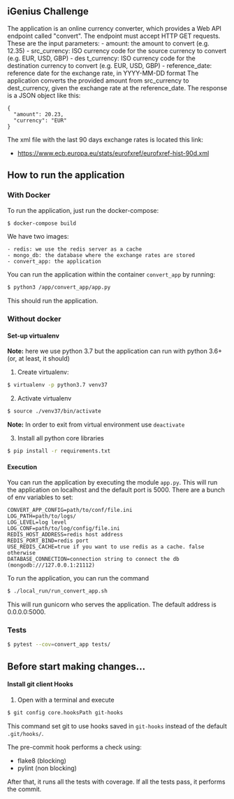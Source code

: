 ## iGenius Challenge

The application is an online currency converter, which provides a Web API endpoint called ​"c​onvert". 
The endpoint must accept HTTP GET requests.
These are the input parameters:
    -​ amount: the amount to convert (e.g. 12.35)
    - src​_currency: ISO currency code for the source currency to convert (e.g. EUR,
USD, GBP)
    - des​ t_currency: ISO currency code for the destination currency to convert (e.g. EUR,
USD, GBP)
    - re​ference_date: reference date for the exchange rate, in YYYY-MM-DD format
The application converts the pr​ovided ​amount from​ ​src_currency to ​​dest_currency, given the exchange rate at the ​​reference_date.
The response is a JSON object like this:
    
    {
      "amount": 20.23,
      "currency": "EUR" 
    }
    
The xml file with the last 90 days exchange rates is located this link: 
- https://www.ecb.europa.eu/stats/eurofxref/eurofxref-hist-90d.xml


## How to run the application

### With Docker

To run the application, just run the docker-compose:

```bash
$ docker-compose build
```

We have two images:

    - redis: we use the redis server as a cache
    - mongo_db: the database where the exchange rates are stored
    - convert_app: the application
    
You can run the application within the container ``convert_app`` by running:

```bash
$ python3 /app/convert_app/app.py
``` 

This should run the application.

### Without docker

#### Set-up virtualenv

**Note:** here we use python 3.7 but the application can run with python 3.6+ (or, at least, it should)

1. Create virtualenv:
```bash
$ virtualenv -p python3.7 venv37
```

2. Activate virtualenv
```bash
$ source ./venv37/bin/activate
```
**Note:** In order to exit from virtual environment use `deactivate`

3. Install all python core libraries
```bash
$ pip install -r requirements.txt
```

#### Execution

You can run the application by executing the module ``app.py``. This will run the application on localhost and the default port is 5000.
There are a bunch of env variables to set:
    
    CONVERT_APP_CONFIG=path/to/conf/file.ini
    LOG_PATH=path/to/logs/
    LOG_LEVEL=log level 
    LOG_CONF=path/to/log/config/file.ini
    REDIS_HOST_ADDRESS=redis host address
    REDIS_PORT_BIND=redis port
    USE_REDIS_CACHE=true if you want to use redis as a cache. false otherwise
    DATABASE_CONNECTION=connection string to connect the db (mongodb:///127.0.0.1:21112)

To run the application, you can run the command
```bash
$ ./local_run/run_convert_app.sh
```
This will run gunicorn who serves the application. The default address is 0.0.0.0:5000.


### Tests

```bash
$ pytest --cov=convert_app tests/
```

## Before start making changes...
#### Install git client Hooks

1. Open with a terminal and execute
```bash
$ git config core.hooksPath git-hooks
```

This command set git to use hooks saved in `git-hooks` instead of the default `.git/hooks/`.

The pre-commit hook performs a check using:
 * flake8 (blocking) 
 * pylint (non blocking)
 
After that, it runs all the tests with coverage. If all the tests pass, it performs the commit.
